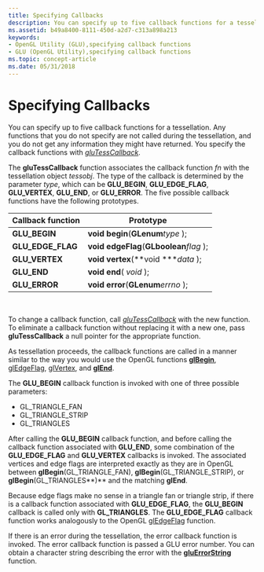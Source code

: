 ```yaml
---
title: Specifying Callbacks
description: You can specify up to five callback functions for a tessellation.
ms.assetid: b49a8400-8111-450d-a2d7-c313a898a213
keywords:
- OpenGL Utility (GLU),specifying callback functions
- GLU (OpenGL Utility),specifying callback functions
ms.topic: concept-article
ms.date: 05/31/2018
---
```


# Specifying Callbacks

You can specify up to five callback functions for a tessellation. Any functions that you do not specify are not called during the tessellation, and you do not get any information they might have returned. You specify the callback functions with [*gluTessCallback*](glutess.md).

The **gluTessCallback** function associates the callback function *fn* with the tessellation object *tessobj*. The type of the callback is determined by the parameter *type*, which can be **GLU\_BEGIN**, **GLU\_EDGE\_FLAG**, **GLU\_VERTEX**, **GLU\_END**, or **GLU\_ERROR**. The five possible callback functions have the following prototypes.



| Callback function   | Prototype                                    |
|---------------------|----------------------------------------------|
| **GLU\_BEGIN**      | **void** **begin**(**GLenum***type* );       |
| **GLU\_EDGE\_FLAG** | **void** **edgeFlag**(**GLboolean***flag* ); |
| **GLU\_VERTEX**     | **void** **vertex**(**void \****data* );     |
| **GLU\_END**        | **void** **end**( *void* );                  |
| **GLU\_ERROR**      | **void** **error**(**GLenum***errno* );      |



 

To change a callback function, call [*gluTessCallback*](glutess.md) with the new function. To eliminate a callback function without replacing it with a new one, pass **gluTessCallback** a null pointer for the appropriate function.

As tessellation proceeds, the callback functions are called in a manner similar to the way you would use the OpenGL functions [**glBegin**](glbegin.md), [glEdgeFlag](gledgeflag-functions.md), [glVertex](glvertex-functions.md), and [**glEnd**](glend.md).

The **GLU\_BEGIN** callback function is invoked with one of three possible parameters:

-   GL\_TRIANGLE\_FAN
-   GL\_TRIANGLE\_STRIP
-   GL\_TRIANGLES

After calling the **GLU\_BEGIN** callback function, and before calling the callback function associated with **GLU\_END**, some combination of the **GLU\_EDGE\_FLAG** and **GLU\_VERTEX** callbacks is invoked. The associated vertices and edge flags are interpreted exactly as they are in OpenGL between **glBegin**(GL\_TRIANGLE\_FAN), **glBegin**(GL\_TRIANGLE\_STRIP), or **glBegin**(GL\_TRIANGLES**)** and the matching **glEnd**.

Because edge flags make no sense in a triangle fan or triangle strip, if there is a callback function associated with **GLU\_EDGE\_FLAG**, the **GLU\_BEGIN** callback is called only with **GL\_TRIANGLES**. The **GLU\_EDGE\_FLAG** callback function works analogously to the OpenGL [glEdgeFlag](gledgeflag-functions.md) function.

If there is an error during the tessellation, the error callback function is invoked. The error callback function is passed a GLU error number. You can obtain a character string describing the error with the [**gluErrorString**](gluerrorstring.md) function.

 

 





